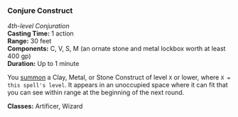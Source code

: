 ### Conjure Construct
*4th-level Conjuration*  
**Casting Time:** 1 action  
**Range:** 30 feet  
**Components:** C, V, S, M (an ornate stone and metal lockbox worth at least 400 gp)  
**Duration:** Up to 1 minute  

You [summon](https://github.com/plurb/Aetherwynn-Unstable-Isotopes/blob/main/Rules/Spellcasting/Summoned%20Creatures.md) a Clay, Metal, or Stone Construct of level `X` or lower, where `X = this spell's level`. It appears in an unoccupied space where it can fit that you can see within range at the beginning of the next round.

**Classes:** Artificer, Wizard